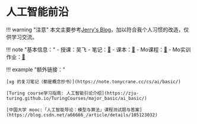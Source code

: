 # 人工智能前沿

!!! warning "注意"
    本文主要参考[Jerry's Blog](https://blog.wxxcl.tech/course/aid/%E7%9F%A5%E8%AF%86%E8%A1%A8%E8%BE%BE%E4%B8%8E%E6%8E%A8%E7%90%86/%E5%91%BD%E9%A2%98%E9%80%BB%E8%BE%91/)，加以符合我个人习惯的改造，仅供学习交流。

!!! note "基本信息："
    - 授课：吴飞
    - 笔记：[📙](/docs/cs/Introduction-to-AI/index.md)
    - 课本：[📘](https://ebook.hep.com.cn/index.html#/reader?bookId=1146692759717937152)
    - Mo课程：[🔗](https://mo.zju.edu.cn/classroom/class/65d811402b0dde6bb0eac218?&activeKey=section)
    - Mo实训作业：[🔗](https://mo.zju.edu.cn/classroom/class/65d811402b0dde6bb0eac218?&activeKey=work)

!!! example "额外链接："

    [xg 的复习笔记（都是概念抄书）](https://note.tonycrane.cc/cs/ai/basic/)

    [Turing course学习指南: 人工智能引论介绍](https://zju-turing.github.io/TuringCourses/major_basic/ai_basic/)

    [中国大学 mooc:「人工智能导论：模型与算法」课程测试题与答案](https://blog.csdn.net/a66666_/article/details/105123032)
